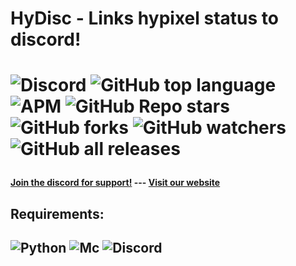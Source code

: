 <h1>HyDisc - Links hypixel status to discord!<h1/>

![Discord](https://img.shields.io/discord/952753366625316934?color=blue&label=Discord&logo=discord&logoColor=blue) ![GitHub top language](https://img.shields.io/github/languages/top/NeonBladeGit/HyDisc?color=red&label=100%25%20Python&logo=Python&logoColor=red) ![APM](https://img.shields.io/apm/l/vim-mode) ![GitHub Repo stars](https://img.shields.io/github/stars/NeonDevGit/HyDisc?color=yellow&label=Git%20Stars&logo=star&logoColor=yellow&style=plastic) ![GitHub forks](https://img.shields.io/github/forks/NeonDevGit/HyDisc?style=plastic) ![GitHub watchers](https://img.shields.io/github/watchers/NeonDevGit/HyDisc?label=Watchers&style=plastic) ![GitHub all releases](https://img.shields.io/github/downloads/NeonDevGit/HyDisc/total?color=green&label=Downloads&style=plastic) <h4><a href="discord.gg/">Join the discord for support!</a> --- <a href="hydisc.tk">Visit our website<a/>

<h2>Requirements:<h2/><p>

![Python](https://img.shields.io/badge/Python-3-red) ![Mc](https://img.shields.io/badge/Minecraft-account-yellowgreen) ![Discord](https://img.shields.io/badge/Discord-account-blue)
